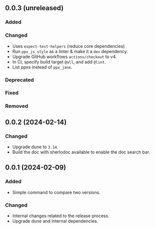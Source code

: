 ## 0.0.3 (unreleased)

### Added

### Changed

- Uses `expect-test-helpers` (reduce core dependencies)
- Run `ppx_js_style` as a linter & make it a `dev` dependency.
- Upgrade GitHub workflows `actions/checkout` to v4.
- In CI, specify build target `@all`, and add `@lint`.
- List ppxs instead of `ppx_jane`.

### Deprecated

### Fixed

### Removed

## 0.0.2 (2024-02-14)

### Changed

- Upgrade dune to `3.14`.
- Build the doc with sherlodoc available to enable the doc search bar.

## 0.0.1 (2024-02-09)

### Added

- Simple command to compare two versions.

### Changed

- Internal changes related to the release process.
- Upgrade dune and internal dependencies.

